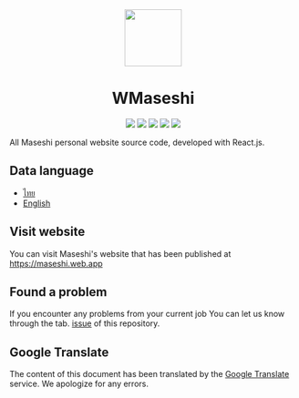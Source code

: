 <div align="center">
    <img src="./public/assets/icons/favicon-96x96.png" width="100">
    <h1>WMaseshi</h1>
    <img src="https://img.shields.io/badge/react.js-v17-61DBFB?logo=react&logoColor=white&style=flat-square">
    <img src="https://img.shields.io/david/Maseshi/WMaseshi?logo=node.js&logoColor=white&style=flat-square">
    <img src="https://img.shields.io/github/stars/Maseshi/WMaseshi.svg?logo=github&style=flat-square">
    <img src="https://img.shields.io/github/license/Maseshi/WMaseshi.svg?logo=github&style=flat-square">
    <img src="https://img.shields.io/github/workflow/status/Maseshi/WMaseshi/CITest?label=test&logo=circleci&style=flat-square">
</div>

All Maseshi personal website source code, developed with React.js.

## Data language
- [ไทย](https://github.com/Maseshi/WMaseshi/blob/main/docs/README.th.md)
- [English](https://github.com/Maseshi/WMaseshi/blob/main/docs/README.en.md)

## Visit website
You can visit Maseshi's website that has been published at https://maseshi.web.app

## Found a problem
If you encounter any problems from your current job You can let us know through the tab. [issue](https://github.com/Maseshi/WMaseshi/issues) of this repository.

## Google Translate
The content of this document has been translated by the [Google Translate](https://translate.google.com/) service. We apologize for any errors.
